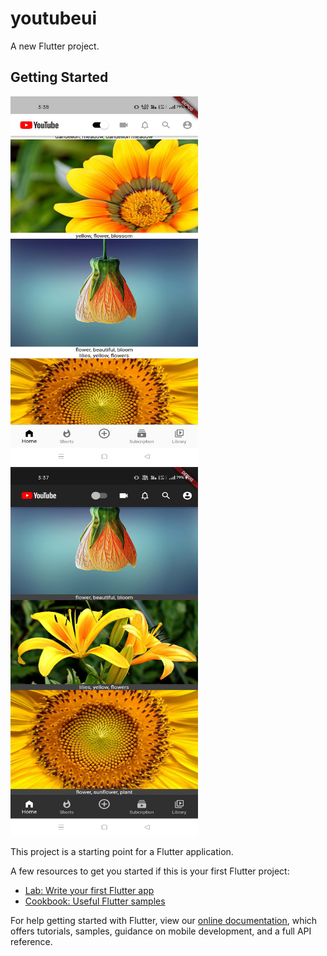 # youtubeui

A new Flutter project.

## Getting Started

<div>
<!--   <img src = "url" width = "value" height = "value"> -->
<img src="https://github.com/imCoderAditya/YoutubeUi/blob/Day1/screenshot/Photoes/1.jpg" width="300" height="590">
<img src="https://github.com/imCoderAditya/YoutubeUi/blob/Day1/screenshot/Photoes/2.jpg" width = "300" height="590">
</div> 



This project is a starting point for a Flutter application.

A few resources to get you started if this is your first Flutter project:

- [Lab: Write your first Flutter app](https://flutter.dev/docs/get-started/codelab)
- [Cookbook: Useful Flutter samples](https://flutter.dev/docs/cookbook)

For help getting started with Flutter, view our
[online documentation](https://flutter.dev/docs), which offers tutorials,
samples, guidance on mobile development, and a full API reference.

